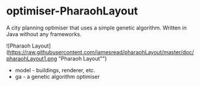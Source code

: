 optimiser-PharaohLayout
=============

A city planning optimiser that uses a simple genetic algorithm. Written in Java without any frameworks.

![Pharaoh Layout](https://raw.githubusercontent.com/jamesread/pharaohLayout/master/doc/pharaohLayout1.png "Pharaoh Layout"")

- model - buildings, renderer, etc.
- ga - a genetic algorithm optimiser
